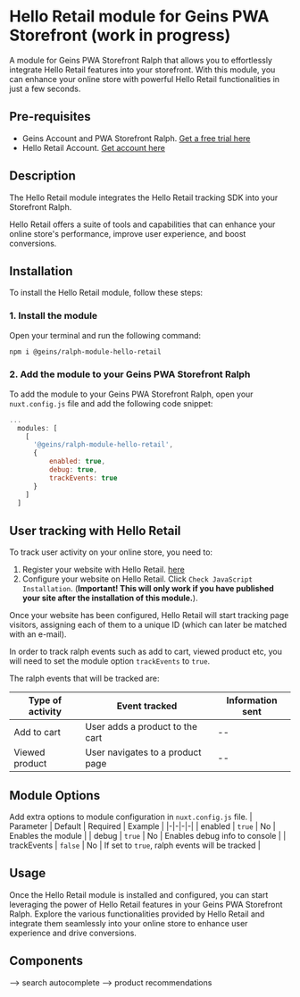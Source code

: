 
# Hello Retail module for Geins PWA Storefront (work in progress)

A module for Geins PWA Storefront Ralph that allows you to effortlessly integrate Hello Retail features into your storefront. With this module, you can enhance your online store with powerful Hello Retail functionalities in just a few seconds.

## Pre-requisites

- Geins Account and PWA Storefront Ralph. [Get a free trial here](https://www.geins.io)
- Hello Retail Account. [Get account here](https://helloretail.com/)


## Description

The Hello Retail module integrates the Hello Retail tracking SDK into your Storefront Ralph. 

Hello Retail offers a suite of tools and capabilities that can enhance your online store's performance, improve user experience, and boost conversions.

## Installation

To install the Hello Retail module, follow these steps:

### 1. Install the module

Open your terminal and run the following command:

```bash
npm i @geins/ralph-module-hello-retail
```

### 2. Add the module to your Geins PWA Storefront Ralph

To add the module to your Geins PWA Storefront Ralph, open your `nuxt.config.js` file and add the following code snippet:

```js
...
  modules: [
    [
      '@geins/ralph-module-hello-retail',
      {
          enabled: true,
          debug: true,
          trackEvents: true
      }
    ]
  ]
```
## User tracking with Hello Retail

To track user activity on your online store, you need to:

1. Register your website with Hello Retail. [here](https://my.helloretail.com/)
2. Configure your website on Hello Retail. Click `Check JavaScript Installation`. (**Important! This will only work if you have published your site after the installation of this module.**).

Once your website has been configured, Hello Retail will start tracking page visitors, assigning each of them to a unique ID (which can later be matched with an e-mail).

In order to track ralph events such as add to cart, viewed product etc, you will need to set the module option `trackEvents` to `true`.

The ralph events that will be tracked are:

| Type of activity  | Event tracked                                   | Information sent |
| ----------------- | ------------------------------------------------| ------------------- |
| Add to cart       | User adds a product to the cart                 | -- |
| Viewed product  | User navigates to a product page                  | --|

## Module Options

Add extra options to module configuration in `nuxt.config.js` file.
| Parameter | Default | Required | Example |
|-|-|-|-|
| enabled | `true` | No | Enables the module |
| debug | `true` | No | Enables debug info to console |
| trackEvents | `false` | No | If set to `true`, ralph events will be tracked |

## Usage

Once the Hello Retail module is installed and configured, you can start leveraging the power of Hello Retail features in your Geins PWA Storefront Ralph. Explore the various functionalities provided by Hello Retail and integrate them seamlessly into your online store to enhance user experience and drive conversions.

## Components

--> search autocomplete
--> product recommendations
